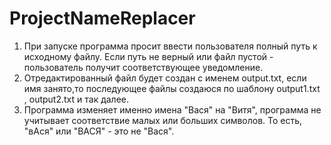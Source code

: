 # ProjectNameReplacer
1) При запуске программа просит ввести пользователя полный путь к исходному файлу. Если путь не верный или файл пустой - пользователь получит соответствующее уведомление.
2) Отредактированный файл будет создан с именем output.txt, если имя занято,то последующее файлы создаюся по шаблону output1.txt , output2.txt и так далее.
3) Программа изменяет именно имена "Вася" на "Витя", программа не учитывает соответствие малых или больших символов. То есть, "вАся" или "ВАСЯ" - это не "Вася".
